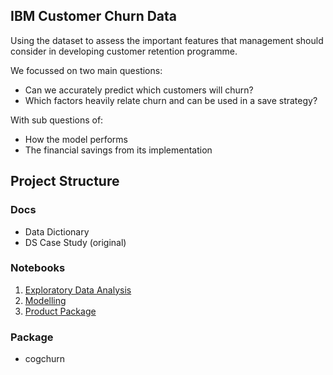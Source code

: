 ## IBM Customer Churn Data

Using the dataset to assess the important features that management should consider in developing customer retention programme.

We focussed on two main questions:
* Can we accurately predict which customers will churn?
* Which factors heavily relate churn and can be used in a save strategy?

With sub questions of:
* How the model performs
* The financial savings from its implementation

## Project Structure
### Docs

* Data Dictionary
* DS Case Study (original)

### Notebooks

1. [Exploratory Data Analysis](./notebooks/1_Customer_Churn_EDA.md)
2. [Modelling](./notebooks/2_Customer_Churn_Modelling.md)
3. [Product Package](./notebooks/3_Customer_Production_Package.md)

### Package

* cogchurn